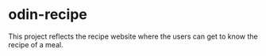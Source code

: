 # odin-recipe
This project reflects the recipe website where the users can get to know the recipe of a meal. 